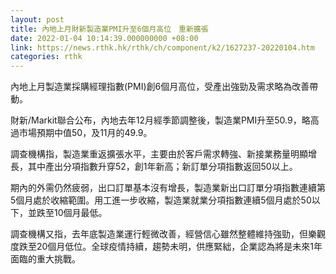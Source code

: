```yaml
---
layout: post
title: 內地上月財新製造業PMI升至6個月高位　重新擴張
date: 2022-01-04 10:14:39.000000000 +08:00
link: https://news.rthk.hk/rthk/ch/component/k2/1627237-20220104.htm
categories: rthk
---
```


內地上月製造業採購經理指數(PMI)創6個月高位，受產出強勁及需求略為改善帶動。

財新/Markit聯合公布，內地去年12月經季節調整後，製造業PMI升至50.9，略高過市場預期中值50，及11月的49.9。

調查機構指，製造業重返擴張水平，主要由於客戶需求轉強、新接業務量明顯增長，其中產出分項指數升穿52，創1年新高；新訂單分項指數返回50以上。

期內的外需仍然疲弱，出口訂單基本沒有增長，製造業新出口訂單分項指數連續第5個月處於收縮範圍。用工進一步收縮，製造業就業分項指數連續5個月處於50以下，並跌至10個月最低。

調查機構又指，去年底製造業運行輕微改善，經營信心雖然整體維持強勁，但樂觀度跌至20個月低位。全球疫情持續，趨勢未明，供應緊絀，企業認為將是未來1年面臨的重大挑戰。
